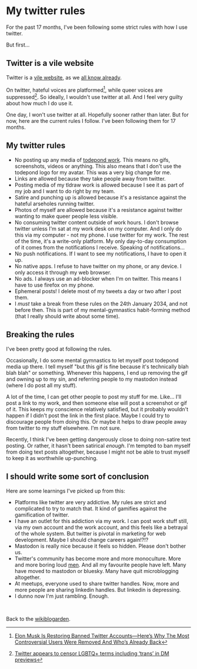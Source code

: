 # My twitter rules 

For the past 17 months, I've been following some strict rules with how I use twitter.

But first...

## Twitter is a vile website

Twitter is a [vile website](https://www.todepond.com/wikiblogarden/social-media/hackernews/), as we [all know already](https://www.todepond.com/wikiblogarden/genocide/twitter/died/).

On twitter, hateful voices are platformed[^hate], while queer voices are suppressed[^queer]. So ideally, I wouldn't use twitter at all. And I feel very guilty about how much I do use it.

One day, I won't use twitter at all. Hopefully sooner rather than later. But for now, here are the current rules I follow. I've been following them for 17 months.

## My twitter rules

- No posting up any media of [todepond work](https://www.todepond.com/wikiblogarden/art/todepond/stuff/). This means no gifs, screenshots, videos or anything. This also means that I don't use the todepond logo for my avatar. This was a very big change for me.
- Links are allowed because they take people away from twitter.
- Posting media of my tldraw work is allowed because I see it as part of my job and I want to do right by my team.
- Satire and punching up is allowed because it's a resistance against the hateful arseholes running twitter.
- Photos of myself are allowed because it's a resistance against twitter wanting to make queer people less visible.
- No consuming twitter content outside of work hours. I don't browse twitter unless I'm sat at my work desk on my computer. And I only do this via my computer - not my phone. I use twitter for my work. The rest of the time, it's a write-only platform. My only day-to-day consumption of it comes from the notifications I receive. Speaking of notifications...
- No push notifications. If I want to see my notifications, I have to open it up. 
- No native apps. I refuse to have twitter on my phone, or any device. I only access it through my web browser. 
- No ads. I always use an ad-blocker when I'm on twitter. This means I have to use firefox on my phone.
- Ephemeral posts! I delete most of my tweets a day or two after I post them.
- I *must* take a break from these rules on the 24th January 2034, and not before then. This is part of my mental-gymnastics habit-forming method (that I really should write about some time).

## Breaking the rules

I've been pretty good at following the rules. 

Occasionally, I do some mental gymnastics to let myself post todepond media up there. I tell myself "but this gif is fine because it's technically blah blah blah" or something. Whenever this happens, I end up removing the gif and owning up to my sin, and referring people to my mastodon instead (where I do post all my stuff).

A lot of the time, I can get other people to post my stuff for me. Like... I'll post a link to my work, and then someone else will post a screenshot or gif of it. This keeps my conscience relatively satisfied, but it probably wouldn't happen if I didn't post the link in the first place. Maybe I could try to discourage people from doing this. Or maybe it helps to draw people away from twitter to my stuff elsewhere. I'm not sure.

Recently, I think I've been getting dangerously close to doing non-satire text posting. Or rather, it hasn't been satirical *enough*. I'm tempted to ban myself from doing text posts altogether, because I might not be able to trust myself to keep it as worthwhile up-punching.

## I should write some sort of conclusion

Here are some learnings I've picked up from this: 

- Platforms like twitter are very addictive. My rules are strict and complicated to try to match that. It kind of gamifies against the gamification of twitter. 
- I have an outlet for this addiction via my work. I can post work stuff still, via my own account and the work account, and this feels like a betrayal of the whole system. But twitter is pivotal in marketing for web development. Maybe I should change careers again!?!?
- Mastodon is really nice because it feels so hidden. Please don't bother us. 
- Twitter's community has become more and more monoculture. More and more boring loud [men](https://www.todepond.com/wikiblogarden/men). And all my favourite people have left. Many have moved to mastodon or bluesky. Many have quit microblogging altogether. 
- At meetups, everyone used to share twitter handles. Now, more and more people are sharing linkedin handles. But linkedin is depressing.
- I dunno now I'm just rambling. Enough. 

<br>

Back to the [wikiblogarden](/wikiblogarden).

[^hate]: [Elon Musk Is Restoring Banned Twitter Accounts—Here’s Why The Most Controversial Users Were Removed And Who’s Already Back](https://www.forbes.com/sites/roberthart/2022/11/25/elon-musk-is-restoring-banned-twitter-accounts-heres-why-the-most-controversial-users-were-suspended-and-whos-already-back/)
[^queer]: [Twitter appears to censor LGBTQ+ terms including ‘trans’ in DM previews](https://www.thepinknews.com/2023/04/01/twitter-appears-to-censor-lgbtq-terms-including-trans-in-dm-previews/)
